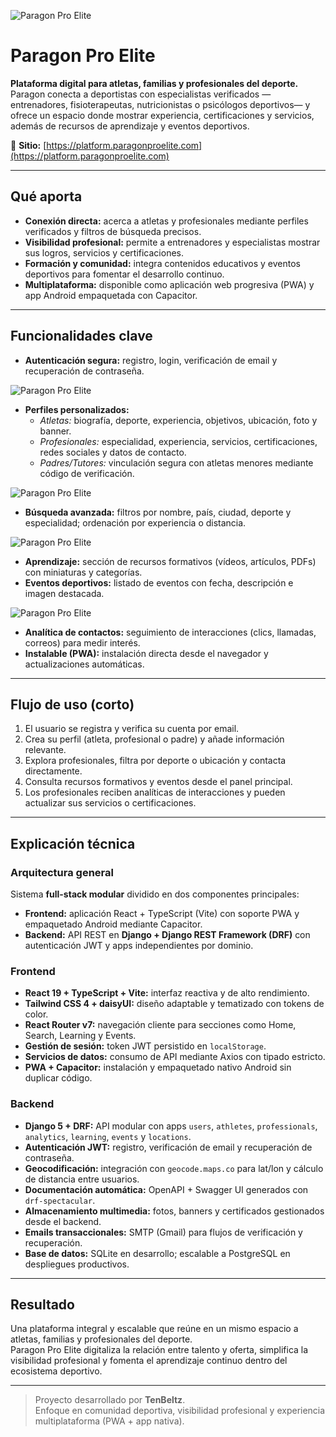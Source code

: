 ![Paragon Pro Elite](/projects/paragon.png)

# Paragon Pro Elite

**Plataforma digital para atletas, familias y profesionales del deporte.**  
Paragon conecta a deportistas con especialistas verificados —entrenadores, fisioterapeutas, nutricionistas o psicólogos deportivos— y ofrece un espacio donde mostrar experiencia, certificaciones y servicios, además de recursos de aprendizaje y eventos deportivos.

🔗 **Sitio:** [https://platform.paragonproelite.com](https://platform.paragonproelite.com)

---

## Qué aporta
- **Conexión directa:** acerca a atletas y profesionales mediante perfiles verificados y filtros de búsqueda precisos. 
- **Visibilidad profesional:** permite a entrenadores y especialistas mostrar sus logros, servicios y certificaciones.  
- **Formación y comunidad:** integra contenidos educativos y eventos deportivos para fomentar el desarrollo continuo.  
- **Multiplataforma:** disponible como aplicación web progresiva (PWA) y app Android empaquetada con Capacitor.  

---

## Funcionalidades clave
- **Autenticación segura:** registro, login, verificación de email y recuperación de contraseña.

![Paragon Pro Elite](/projects/paragon-login.png)

- **Perfiles personalizados:**
  - *Atletas:* biografía, deporte, experiencia, objetivos, ubicación, foto y banner.  
  - *Profesionales:* especialidad, experiencia, servicios, certificaciones, redes sociales y datos de contacto.  
  - *Padres/Tutores:* vinculación segura con atletas menores mediante código de verificación.  
  
![Paragon Pro Elite](/projects/paragon-profile.png)

- **Búsqueda avanzada:** filtros por nombre, país, ciudad, deporte y especialidad; ordenación por experiencia o distancia.  
  
![Paragon Pro Elite](/projects/paragon-search.png)

- **Aprendizaje:** sección de recursos formativos (vídeos, artículos, PDFs) con miniaturas y categorías.  
- **Eventos deportivos:** listado de eventos con fecha, descripción e imagen destacada.  
  
![Paragon Pro Elite](/projects/paragon-events.png)

- **Analítica de contactos:** seguimiento de interacciones (clics, llamadas, correos) para medir interés.  
- **Instalable (PWA):** instalación directa desde el navegador y actualizaciones automáticas.  

---

## Flujo de uso (corto)
1. El usuario se registra y verifica su cuenta por email.  
2. Crea su perfil (atleta, profesional o padre) y añade información relevante.  
3. Explora profesionales, filtra por deporte o ubicación y contacta directamente.  
4. Consulta recursos formativos y eventos desde el panel principal.  
5. Los profesionales reciben analíticas de interacciones y pueden actualizar sus servicios o certificaciones.  

---

## Explicación técnica

### Arquitectura general
Sistema **full-stack modular** dividido en dos componentes principales:
- **Frontend:** aplicación React + TypeScript (Vite) con soporte PWA y empaquetado Android mediante Capacitor.  
- **Backend:** API REST en **Django + Django REST Framework (DRF)** con autenticación JWT y apps independientes por dominio.  

### Frontend
- **React 19 + TypeScript + Vite:** interfaz reactiva y de alto rendimiento.  
- **Tailwind CSS 4 + daisyUI:** diseño adaptable y tematizado con tokens de color.  
- **React Router v7:** navegación cliente para secciones como Home, Search, Learning y Events.  
- **Gestión de sesión:** token JWT persistido en `localStorage`.  
- **Servicios de datos:** consumo de API mediante Axios con tipado estricto.  
- **PWA + Capacitor:** instalación y empaquetado nativo Android sin duplicar código.  

### Backend
- **Django 5 + DRF:** API modular con apps `users`, `athletes`, `professionals`, `analytics`, `learning`, `events` y `locations`.  
- **Autenticación JWT:** registro, verificación de email y recuperación de contraseña.  
- **Geocodificación:** integración con `geocode.maps.co` para lat/lon y cálculo de distancia entre usuarios.  
- **Documentación automática:** OpenAPI + Swagger UI generados con `drf-spectacular`.  
- **Almacenamiento multimedia:** fotos, banners y certificados gestionados desde el backend.  
- **Emails transaccionales:** SMTP (Gmail) para flujos de verificación y recuperación.  
- **Base de datos:** SQLite en desarrollo; escalable a PostgreSQL en despliegues productivos.  

---

## Resultado
Una plataforma integral y escalable que reúne en un mismo espacio a atletas, familias y profesionales del deporte.  
Paragon Pro Elite digitaliza la relación entre talento y oferta, simplifica la visibilidad profesional y fomenta el aprendizaje continuo dentro del ecosistema deportivo.

---

> Proyecto desarrollado por **TenBeltz**.  
> Enfoque en comunidad deportiva, visibilidad profesional y experiencia multiplataforma (PWA + app nativa).
